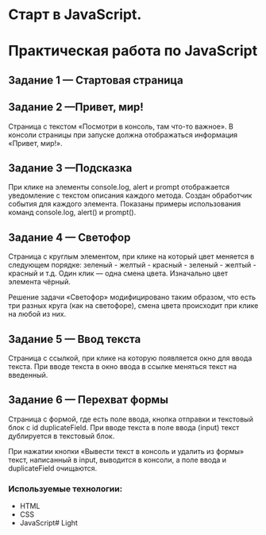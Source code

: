 # Старт в JavaScript.
# Практическая работа по JavaScript

## Задание 1 — Стартовая страница

## Задание 2 —Привет, мир!
Страница с текстом «Посмотри в консоль, там что-то важное». В консоли страницы при запуске должна отображаться информация «Привет, мир!».

## Задание 3 —Подсказка
При клике на элементы console.log, alert и prompt отображается уведомление с текстом описания каждого метода. 
Создан обработчик события для каждого элемента.
Показаны примеры использования команд console.log, alert() и prompt().

## Задание 4 — Светофор
Страница с круглым элементом, при клике на который цвет меняется в следующем порядке: зеленый - желтый - красный - зеленый - желтый - красный и т.д. 
Один клик — одна смена цвета. 
Изначально цвет элемента чёрный.

Решение задачи «Светофор» модифицировано таким образом, что есть три разных круга (как на светофоре), смена цвета происходит при клике на любой из них.

## Задание 5 — Ввод текста
Страница с ссылкой, при клике на которую появляется окно для ввода текста. 
При вводе текста в окно ввода в ссылке меняться текст на введенный.

## Задание 6 — Перехват формы
Страница с формой, где есть поле ввода, кнопка отправки и текстовый блок с id duplicateField. 
При вводе текста в поле ввода (input) текст дублируется в текстовый блок.

При нажатии кнопки «Вывести текст в консоль и удалить из формы» текст, написанный в input, выводится в консоли, а поле ввода и duplicateField очищаются.

### Используемые технологии:
* HTML
* CSS
* JavaScript#   L i g h t  
 